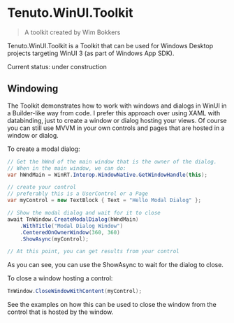 # Tenuto.WinUI.Toolkit

> A toolkit created by Wim Bokkers

Tenuto.WinUI.Toolkit is a Toolkit that can be used for Windows Desktop projects targeting WinUI 3 (as part of Windows App SDK).

Current status: under construction

## Windowing
The Toolkit demonstrates how to work with windows and dialogs in WinUI in a Builder-like way from code. I prefer this approach over using XAML with databinding, just to create a window or dialog hosting your views. Of course you can still use MVVM in your own controls and pages that are hosted in a window or dialog.

To create a modal dialog:

```csharp
// Get the hWnd of the main window that is the owner of the dialog. 
// When in the main window, we can do: 
var hWndMain = WinRT.Interop.WindowNative.GetWindowHandle(this);

// create your control
// preferably this is a UserControl or a Page
var myControl = new TextBlock { Text = "Hello Modal Dialog" };

// Show the modal dialog and wait for it to close
await TnWindow.CreateModalDialog(hWndMain)
    .WithTitle("Modal Dialog Window")
    .CenteredOnOwnerWindow(360, 360)
    .ShowAsync(myControl);

// At this point, you can get results from your control
```

As you can see, you can use the ShowAsync to wait for the dialog to close.

To close a window hosting a control:

``` csharp
TnWindow.CloseWindowWithContent(myControl); 
```
See the examples on how this can be used to close the window from the control that is hosted by the window.


